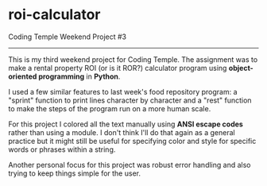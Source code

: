 # roi-calculator
Coding Temple Weekend Project #3
***

This is my third weekend project for Coding Temple. The assignment was to make a rental property ROI (or is it ROR?) calculator program using **object-oriented programming** in  **Python**.

I used a few similar features to last week's food repository program: a "sprint" function to print lines character by character and a "rest" function to make the steps of the program run on a more human scale.

For this project I colored all the text manually using **ANSI escape codes** rather than using a module. I don't think I'll do that again as a general practice but it might still be useful for specifying color and style for specific words or phrases within a string.

Another personal focus for this project was robust error handling and also trying to keep things simple for the user.
